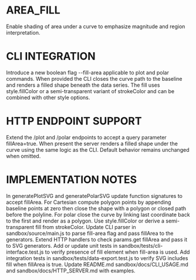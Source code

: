 # AREA_FILL

Enable shading of area under a curve to emphasize magnitude and region interpretation.

# CLI INTEGRATION

Introduce a new boolean flag --fill-area applicable to plot and polar commands. When provided the CLI closes the curve path to the baseline and renders a filled shape beneath the data series. The fill uses style.fillColor or a semi-transparent variant of strokeColor and can be combined with other style options.

# HTTP ENDPOINT SUPPORT

Extend the /plot and /polar endpoints to accept a query parameter fillArea=true. When present the server renders a filled shape under the curve using the same logic as the CLI. Default behavior remains unchanged when omitted.

# IMPLEMENTATION NOTES

In generatePlotSVG and generatePolarSVG update function signatures to accept fillArea. For Cartesian compute polygon points by appending baseline points at zero then close the shape with a polygon or closed path before the polyline. For polar close the curve by linking last coordinate back to the first and render as a polygon. Use style.fillColor or derive a semi-transparent fill from strokeColor. Update CLI parser in sandbox/source/main.js to parse fill-area flag and pass fillArea to the generators. Extend HTTP handlers to check params.get fillArea and pass it to SVG generators. Add or update unit tests in sandbox/tests/cli-interface.test.js to verify presence of fill element when fill-area is used. Add integration tests in sandbox/tests/data-export.test.js to verify SVG includes fill when fillArea is true. Update README.md sandbox/docs/CLI_USAGE.md and sandbox/docs/HTTP_SERVER.md with examples.
